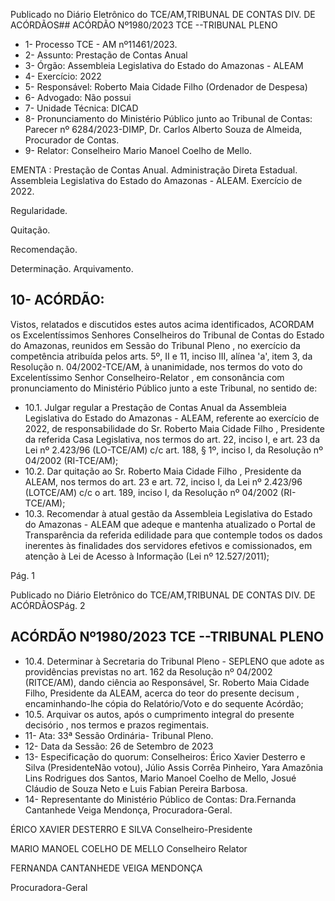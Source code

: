 Publicado  no  Diário  Eletrônico do TCE/AM,TRIBUNAL DE CONTAS DIV. DE ACÓRDÃOS## ACÓRDÃO Nº1980/2023  TCE --TRIBUNAL PLENO

- 1- Processo TCE - AM nº11461/2023.
- 2- Assunto: Prestação de Contas Anual
- 3- Órgão: Assembleia Legislativa do Estado do Amazonas - ALEAM
- 4- Exercício: 2022
- 5- Responsável: Roberto Maia Cidade Filho (Ordenador de Despesa)
- 6- Advogado: Não possui
- 7- Unidade Técnica: DICAD
- 8- Pronunciamento  do  Ministério  Público  junto  ao  Tribunal  de  Contas: Parecer  nº 6284/2023-DIMP, Dr. Carlos Alberto Souza de Almeida, Procurador de Contas.
- 9- Relator: Conselheiro Mario Manoel Coelho de Mello.

EMENTA : Prestação de Contas Anual. Administração Direta Estadual. Assembleia Legislativa do Estado do Amazonas  -  ALEAM. Exercício de 2022.

Regularidade.

Quitação.

Recomendação.

Determinação. Arquivamento.

## 10-  ACÓRDÃO:

Vistos, relatados e discutidos estes autos acima identificados, ACORDAM os Excelentíssimos Senhores Conselheiros do Tribunal de Contas do Estado do Amazonas, reunidos em Sessão do Tribunal Pleno , no exercício da competência atribuída pelos arts. 5º, II e 11, inciso III, alínea 'a', item 3, da Resolução n. 04/2002-TCE/AM, à unanimidade, nos termos do voto do Excelentíssimo Senhor Conselheiro-Relator , em consonância com pronunciamento do Ministério Público junto a este Tribunal, no sentido de:

- 10.1. Julgar regular a Prestação de Contas Anual da Assembleia Legislativa do Estado do Amazonas - ALEAM, referente ao exercício de 2022, de responsabilidade  do Sr.  Roberto  Maia  Cidade  Filho ,  Presidente  da referida Casa Legislativa, nos termos do art. 22, inciso I, e art. 23 da Lei nº 2.423/96 (LO-TCE/AM) c/c art. 188, § 1º, inciso I, da Resolução nº 04/2002 (RI-TCE/AM);
- 10.2. Dar  quitação ao Sr.  Roberto  Maia  Cidade  Filho , Presidente  da ALEAM, nos termos do art. 23 e art. 72, inciso I, da Lei nº 2.423/96 (LOTCE/AM) c/c o art. 189, inciso I, da Resolução nº 04/2002 (RI-TCE/AM);
- 10.3. Recomendar à  atual  gestão  da  Assembleia  Legislativa  do  Estado  do Amazonas  -  ALEAM  que  adeque  e  mantenha  atualizado  o  Portal  de Transparência da referida edilidade para que contemple todos os dados inerentes  às  finalidades  dos  servidores  efetivos  e  comissionados,  em atenção à Lei de Acesso à Informação (Lei nº 12.527/2011);

Pág. 1

Publicado  no  Diário  Eletrônico do TCE/AM,TRIBUNAL DE CONTAS DIV. DE ACÓRDÃOSPág. 2

## ACÓRDÃO Nº1980/2023  TCE --TRIBUNAL PLENO

- 10.4. Determinar à  Secretaria  do  Tribunal  Pleno  -  SEPLENO que adote as providências  previstas  no  art.  162  da  Resolução  nº  04/2002  (RITCE/AM),  dando  ciência  ao  Responsável, Sr.  Roberto  Maia  Cidade Filho, Presidente  da  ALEAM,  acerca  do  teor  do  presente decisum , encaminhando-lhe cópia do Relatório/Voto e do sequente Acórdão;
- 10.5. Arquivar os autos, após o cumprimento integral do presente decisório , nos termos e prazos regimentais.
- 11-  Ata: 33ª Sessão Ordinária- Tribunal Pleno.
- 12-  Data da Sessão: 26 de Setembro de 2023
- 13-  Especificação do quorum: Conselheiros: Érico Xavier Desterro e Silva (PresidenteNão votou), Júlio Assis Corrêa Pinheiro, Yara Amazônia Lins Rodrigues dos Santos, Mario Manoel Coelho de Mello, Josué Cláudio de Souza Neto e Luis Fabian Pereira Barbosa.
- 14-  Representante do Ministério Público de Contas: Dra.Fernanda Cantanhede Veiga Mendonça, Procuradora-Geral.

ÉRICO XAVIER DESTERRO E SILVA Conselheiro-Presidente

MARIO MANOEL COELHO DE MELLO Conselheiro Relator

FERNANDA CANTANHEDE VEIGA MENDONÇA

Procuradora-Geral